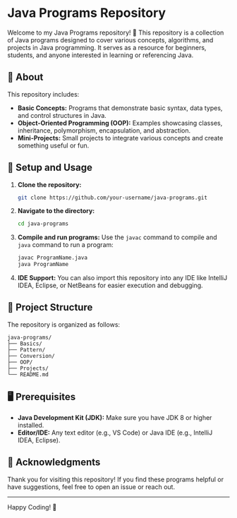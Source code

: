 # Java Programs Repository

Welcome to my Java Programs repository! 🚀 This repository is a collection of Java programs designed to cover various concepts, algorithms, and projects in Java programming. It serves as a resource for beginners, students, and anyone interested in learning or referencing Java.

## 📜 About

This repository includes:

- **Basic Concepts:** Programs that demonstrate basic syntax, data types, and control structures in Java.
- **Object-Oriented Programming (OOP):** Examples showcasing classes, inheritance, polymorphism, encapsulation, and abstraction.
- **Mini-Projects:** Small projects to integrate various concepts and create something useful or fun.

## 🔧 Setup and Usage

1. **Clone the repository:**

   ```bash
   git clone https://github.com/your-username/java-programs.git
   ```

2. **Navigate to the directory:**

   ```bash
   cd java-programs
   ```

3. **Compile and run programs:**
   Use the `javac` command to compile and `java` command to run a program:

   ```bash
   javac ProgramName.java
   java ProgramName
   ```

4. **IDE Support:**
   You can also import this repository into any IDE like IntelliJ IDEA, Eclipse, or NetBeans for easier execution and debugging.

## 📂 Project Structure

The repository is organized as follows:

```
java-programs/
├── Basics/
├── Pattern/
├── Conversion/
├── OOP/
├── Projects/
└── README.md
```

## 🖥️ Prerequisites

- **Java Development Kit (JDK):** Make sure you have JDK 8 or higher installed.
- **Editor/IDE:** Any text editor (e.g., VS Code) or Java IDE (e.g., IntelliJ IDEA, Eclipse).

## 🙏 Acknowledgments

Thank you for visiting this repository! If you find these programs helpful or have suggestions, feel free to open an issue or reach out.

---

Happy Coding! 🎉
